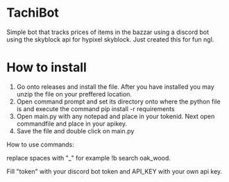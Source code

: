 # TachiBot
Simple bot that tracks prices of items in the bazzar using a discord bot using the skyblock api for hypixel skyblock. Just created this for fun ngl.



# How to install
1. Go onto releases and install the file. After you have installed you may unzip the file on your preffered location.
2. Open command prompt and set its directory onto where the python file is and execute the command pip install -r requirements
3. Open main.py with any notepad and place in your tokenid. Next open commandfile and place in your apikey.
4. Save the file and double click on main.py





How to use commands:

replace spaces with "_" for example !b search oak_wood.

Fill "token" with your discord bot token and API_KEY with your own api key.
